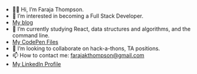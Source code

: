 - 👋🏽 Hi, I’m Faraja Thompson.
- 👀 I’m interested in becoming a Full Stack Developer.
 - [My blog](https://hashnode.com/@faraja)
- 🌱 I’m currently studying React, data structures and algorithms, and the command line.
 - [My CodePen Files](https://codepen.io/faraja17)
- 💞️ I’m looking to collaborate on hack-a-thons, TA positions.
- 📫 How to contact me: farajakthompson@gmail.com
 - [My LinkedIn Profile](https://www.linkedin.com/in/faraja-thompson-m-ed-70885b8/)  


<!---
Faraja17/Faraja17 is a ✨ special ✨ repository because its `README.md` (this file) appears on your GitHub profile.
You can click the Preview link to take a look at your changes.
--->
